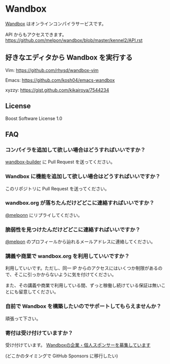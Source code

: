 # Wandbox

[Wandbox](https://wandbox.org/) はオンラインコンパイラサービスです。 

API からもアクセスできます。 https://github.com/melpon/wandbox/blob/master/kennel2/API.rst

## 好きなエディタから Wandbox を実行する

Vim: https://github.com/rhysd/wandbox-vim

Emacs: https://github.com/kosh04/emacs-wandbox

xyzzy: https://gist.github.com/kikairoya/7544234

## License

Boost Software License 1.0

## FAQ

### コンパイラを追加して欲しい場合はどうすればいいですか？

[wandbox-builder](https://github.com/melpon/wandbox-builder) に Pull Request を送ってください。

### Wandbox に機能を追加して欲しい場合はどうすればいいですか？

このリポジトリに Pull Request を送ってください。

### wandbox.org が落ちたんだけどどこに連絡すればいいですか？

[@melponn](https://twitter.com/melponn) にリプライしてください。

### 脆弱性を見つけたんだけどどこに連絡すればいいですか？

[@melpon](https://github.com/melpon) のプロフィールから辿れるメールアドレスに連絡してください。

### 講義や商業で wandbox.org を利用していいですか？

利用していいです。ただし、同一 IP からのアクセスにはいくつか制限があるので、そこに引っかからないように気を付けてください。

また、その講義や商業で利用している間、ずっと稼働し続けている保証は無いことにも留意してください。

### 自前で Wandbox を構築したいのでサポートしてもらえませんか？

頑張って下さい。

### 寄付は受け付けていますか？

受け付けています。 [Wandboxの企業・個人スポンサーを募集しています](https://gist.github.com/melpon/8f5d7a8e991ed466d09cf887bd8d92ce)

(どこかのタイミングで GitHub Sponsors に移行したい)
